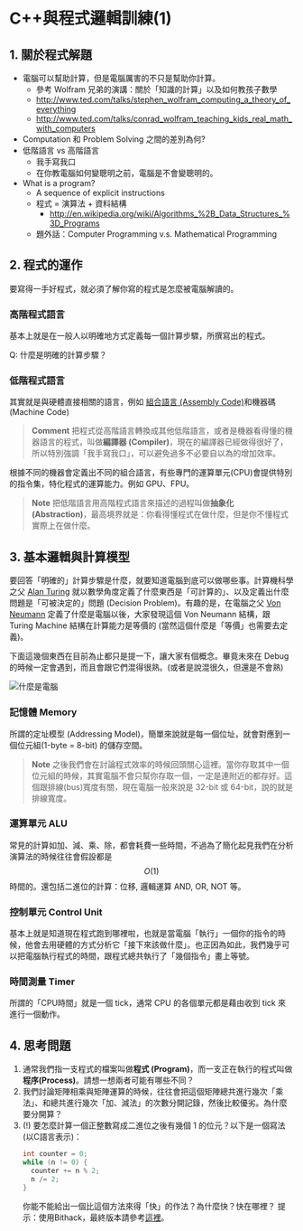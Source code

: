 # C++與程式邏輯訓練(1)

## 1. 關於程式解題

* 電腦可以幫助計算，但是電腦厲害的不只是幫助你計算。
  * 參考 Wolfram 兄弟的演講：關於「知識的計算」以及如何教孩子數學
  * http://www.ted.com/talks/stephen_wolfram_computing_a_theory_of_everything
  * http://www.ted.com/talks/conrad_wolfram_teaching_kids_real_math_with_computers
* Computation 和 Problem Solving 之間的差別為何?
* 低階語言 vs 高階語言
  * 我手寫我口
  * 在你教電腦如何變聰明之前，電腦是不會變聰明的。
* What is a program?
  * A sequence of explicit instructions
  * 程式 = 演算法 + 資料結構
    * http://en.wikipedia.org/wiki/Algorithms_%2B_Data_Structures_%3D_Programs
  * 題外話：Computer Programming v.s. Mathematical Programming


## 2. 程式的運作

要寫得一手好程式，就必須了解你寫的程式是怎麼被電腦解讀的。

### 高階程式語言

基本上就是在一般人以明確地方式定義每一個計算步驟，所撰寫出的程式。

Q: 什麼是明確的計算步驟？

### 低階程式語言

其實就是與硬體直接相關的語言，例如
[組合語言 (Assembly Code)](http://en.wikipedia.org/wiki/Assembly_language)和機器碼 (Machine Code)

> **Comment** 把程式從高階語言轉換成其他低階語言，或者是機器看得懂的機器語言的程式，叫做<b>編譯器 (Compiler)</b>，現在的編譯器已經做得很好了，所以特別強調「我手寫我口」，可以避免過多不必要自以為的增加效率。

根據不同的機器會定義出不同的組合語言，有些專門的運算單元(CPU)會提供特別的指令集，特化程式的運算能力。例如 GPU、FPU。

> **Note** 把低階語言用高階程式語言來描述的過程叫做<b>抽象化 (Abstraction)</b>，最高境界就是：你看得懂程式在做什麼，但是你不懂程式實際上在做什麼。


## 3. 基本邏輯與計算模型

要回答「明確的」計算步驟是什麼，就要知道電腦到底可以做哪些事。計算機科學之父 [Alan Turing](http://zh.wikipedia.org/wiki/%E8%89%BE%E5%80%AB%C2%B7%E5%9C%96%E9%9D%88) 就以數學角度定義了什麼東西是「可計算的」、以及定義出什麼問題是「可被決定的」問題 (Decision Problem)。有趣的是，在電腦之父 [Von Neumann](http://zh.wikipedia.org/zh-tw/%E7%B4%84%E7%BF%B0%C2%B7%E9%A6%AE%C2%B7%E8%AB%BE%E4%BC%8A%E6%9B%BC) 定義了什麼是電腦以後，大家發現這個 Von Neumann 結構，跟 Turing Machine 結構在計算能力是等價的 (當然這個什麼是「等價」也需要去定義)。

下面這幾個東西在目前為止都只是提一下，讓大家有個概念。畢竟未來在 Debug 的時候一定會遇到，而且會跟它們混得很熟。(或者是說混很久，但還是不會熟)

![什麼是電腦](http://wongsir.org/yj/content/concepts/images/5components.gif)

### 記憶體 Memory

所謂的定址模型 (Addressing Model)，簡單來說就是每一個位址，就會對應到一個位元組(1-byte = 8-bit) 的儲存空間。

> **Note** 之後我們會在討論程式效率的時候回頭關心這裡。當你存取其中一個位元組的時候，其實電腦不會只幫你存取一個，一定是連附近的都存好。這個跟排線(bus)寬度有關，現在電腦一般來說是 32-bit 或 64-bit，說的就是排線寬度。

### 運算單元 ALU

常見的計算如加、減、乘、除，都會耗費一些時間，不過為了簡化起見我們在分析演算法的時候往往會假設都是 $$O(1)$$ 時間的。還包括二進位的計算：位移, 邏輯運算 AND, OR, NOT 等。

### 控制單元 Control Unit
基本上就是知道現在程式跑到哪裡啦，也就是當電腦「執行」一個你的指令的時候，他會去用硬體的方式分析它「接下來該做什麼」。也正因為如此，我們幾乎可以把電腦執行程式的時間，跟程式總共執行了「幾個指令」畫上等號。

### 時間測量 Timer

所謂的「CPU時間」就是一個 tick，通常 CPU 的各個單元都是藉由收到 tick 來進行一個動作。

## 4. 思考問題

1. 通常我們指一支程式的檔案叫做**程式 (Program)**，而一支正在執行的程式叫做**程序(Process)**。請想一想兩者可能有哪些不同？
2. 我們討論矩陣相乘與矩陣運算的時候，往往會把這個矩陣總共進行幾次「乘法」、和總共進行幾次「加、減法」的次數分開記錄，然後比較優劣。為什麼要分開算？
3. (!) 要怎麼計算一個正整數寫成二進位之後有幾個 1 的位元？以下是一個寫法(以C語言表示)：
    ```cpp
    int counter = 0;
    while (n != 0) {
      counter += n % 2;
      n /= 2;
    }
    ```
    你能不能給出一個比這個方法來得「快」的作法？為什麼快？快在哪裡？
    提示：使用Bithack，最終版本請參考[這裡](http://stackoverflow.com/questions/109023/how-to-count-the-number-of-set-bits-in-a-32-bit-integer)。











